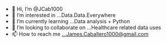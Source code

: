 - 👋 Hi, I’m @JCab1000
- 👀 I’m interested in ...Data.Data.Everywhere
- 🌱 I’m currently learning ...Data analysis + Python
- 💞️ I’m looking to collaborate on ...Healthcare related data uses
- 📫 How to reach me ...James.Caballero1000@gmail.com

<!---
JCab1000/JCab1000 is a ✨ special ✨ repository because its `README.md` (this file) appears on your GitHub profile.
You can click the Preview link to take a look at your changes.
--->
